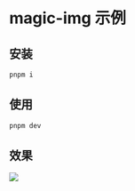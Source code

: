 # magic-img 示例

## 安装

```js
pnpm i
```

## 使用

```js
pnpm dev
```

## 效果

<img src='../magic-img.gif'>
